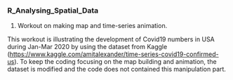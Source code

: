 ### R_Analysing_Spatial_Data

1. Workout on making map and time-series animation.

This workout is illustrating the development of Covid19 numbers in USA during Jan-Mar 2020 by using the dataset from Kaggle (https://www.kaggle.com/amitalexander/time-series-covid19-confirmed-us). To keep the coding focusing on the map building and animation, the dataset is modified and the code does not contained this manipulation part.
